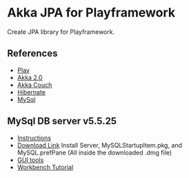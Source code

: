 Akka JPA for Playframework
========

Create JPA library for Playframework.

## References

* [Play](http://www.playframework.org/documentation/2.0.2/ScalaTodoList)
* [Akka 2.0](http://akka.io/)
* [Akka Couch](https://raw.github.com/m242/akka-couch)
* [Hibernate](http://www.hibernate.org/)
* [MySql](http://dev.mysql.com/downloads/mysql/)


## MySql DB server v5.5.25

* [Instructions](http://dev.mysql.com/doc/refman/5.5/en/macosx-installation.html)
* [Download Link](http://dev.mysql.com/downloads/mysql/)
Install Server, MySQLStartupItem.pkg, and MySQL.prefPane (All inside the downloaded .dmg file)
* [GUI tools](http://dev.mysql.com/downloads/workbench/5.2.html)
* [Workbench Tutorial](http://dev.mysql.com/doc/workbench/en/wb-getting-started-tutorial-creating-a-model.html)


